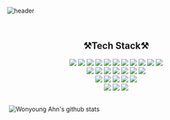 ![header](https://capsule-render.vercel.app/api?type=waving&color=auto&height=300&section=header&text=WonYoung%20Ahn&fontSize=70)

<br>

<div align=center>
    <h2> ⚒️Tech Stack⚒️ </h2>
</div>
<div align=center> 
    <img src="https://img.shields.io/badge/Java-007396?style=flat-square&logo=java&logoColor=white"/> 
    <img src="https://img.shields.io/badge/Html5-E34F26?style=flat-square&logo=html5&logoColor=white"/> 
    <img src="https://img.shields.io/badge/Css-1572B6?style=flat-square&logo=css3&logoColor=white"/> 
    <img src="https://img.shields.io/badge/JavaScript-F7DF1E?style=flat-square&logo=javascript&logoColor=black"/> 
    <img src="https://img.shields.io/badge/TypeScript-3178C6?style=flat-square&logo=typescript&logoColor=white"/> 
    <img src="https://img.shields.io/badge/Jquery-0769AD?style=flat-square&logo=jquery&logoColor=white"/>
    <img src="https://img.shields.io/badge/JSP-007396?style=flat-square&logo=jsp&logoColor=white">
    <img src="https://img.shields.io/badge/C++-00599C?style=flat-square&logo=c%2B%2B&logoColor=white"/>
    <img src="https://img.shields.io/badge/C-A8B9CC?style=flat-square&logo=C&logoColor=white">
    <img src="https://img.shields.io/badge/Python-3776AB?style=flat-square&logo=python&logoColor=white"/> 
    <img src="https://img.shields.io/badge/Linux-FCC624?style=flat-square&logo=linux&logoColor=black"/> 
    <br>
    <img src="https://img.shields.io/badge/React-61DAFB?style=flat-square&logo=react&logoColor=black"/> 
    <img src="https://img.shields.io/badge/Node.js-339933?style=flat-square&logo=Node.js&logoColor=white"/>
    <img src="https://img.shields.io/badge/Spring-6DB33F?style=flat-square&logo=spring&logoColor=white"/> 
    <img src="https://img.shields.io/badge/Flutter-02569B?style=flat-square&logo=flutter&logoColor=white"/>
    <img src="https://img.shields.io/badge/Bootstrap-7952B3?style=flat-square&logo=bootstrap&logoColor=white"/>
    <img src="https://img.shields.io/badge/Thymeleaf-005F0F?style=flat-square&logo=Thymeleaf&logoColor=white"/>
    <img src="https://img.shields.io/badge/Apache Tomcat-F8DC75?style=flat-square&logo=apachetomcat&logoColor=black"/>
	<br>
    <img src="https://img.shields.io/badge/MySql-4479A1?style=flat-square&logo=mysql&logoColor=white"/> 
    <img src="https://img.shields.io/badge/HS-HeidiSQL-brightgreen?style=flat-square&logo=HS&logoColor=white"/> 
    <img src="https://img.shields.io/badge/MariaDB-003545?style=flat-square&logo=mariaDB&logoColor=white"/> 
    <img src="https://img.shields.io/badge/MongoDB-47A248?style=flat-square&logo=MongoDB&logoColor=white"/>
    <img src="https://img.shields.io/badge/Firebase-FFCA28?style=flat-square&logo=firebase&logoColor=black"/>
    <br>
    <img src="https://img.shields.io/badge/Github-181717?style=flat-square&logo=github&logoColor=white"/>
    <img src="https://img.shields.io/badge/Git-F05032?style=flat-square&logo=git&logoColor=white"/>
    <img src="https://img.shields.io/badge/Notion-000000?style=flat-square&logo=Notion&logoColor=white"/>
</div>
<br>





​    ![Wonyoung Ahn's github stats](https://github-readme-stats-git-masterrstaa-rickstaa.vercel.app/api?username=wonyoung0207&show_icons=true&theme=merko&bg_color=00000000)
